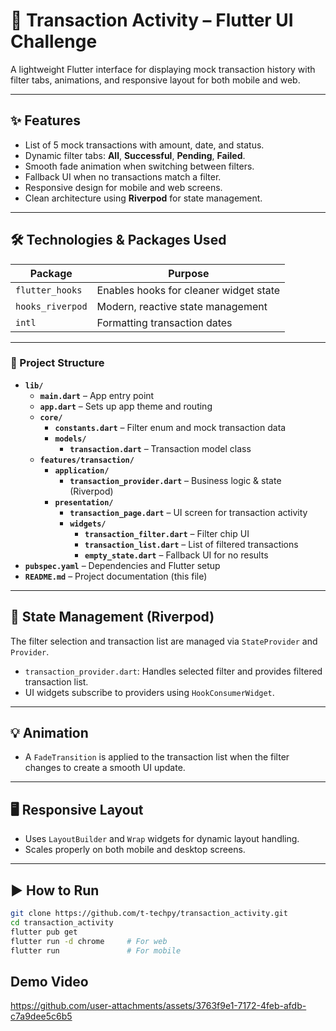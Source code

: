 # 📱 Transaction Activity – Flutter UI Challenge

A lightweight Flutter interface for displaying mock transaction history with filter tabs, animations, and responsive layout for both mobile and web.

---

## ✨ Features

- List of 5 mock transactions with amount, date, and status.
- Dynamic filter tabs: **All**, **Successful**, **Pending**, **Failed**.
- Smooth fade animation when switching between filters.
- Fallback UI when no transactions match a filter.
- Responsive design for mobile and web screens.
- Clean architecture using **Riverpod** for state management.

---

## 🛠️ Technologies & Packages Used

| Package             | Purpose                                |
|---------------------|----------------------------------------|
| `flutter_hooks`     | Enables hooks for cleaner widget state |
| `hooks_riverpod`    | Modern, reactive state management      |
| `intl`              | Formatting transaction dates           |

---


### 📁 Project Structure

- **`lib/`**
  - **`main.dart`** – App entry point
  - **`app.dart`** – Sets up app theme and routing
  - **`core/`**
    - **`constants.dart`** – Filter enum and mock transaction data
    - **`models/`**
      - **`transaction.dart`** – Transaction model class
  - **`features/transaction/`**
    - **`application/`**
      - **`transaction_provider.dart`** – Business logic & state (Riverpod)
    - **`presentation/`**
      - **`transaction_page.dart`** – UI screen for transaction activity
      - **`widgets/`**
        - **`transaction_filter.dart`** – Filter chip UI
        - **`transaction_list.dart`** – List of filtered transactions
        - **`empty_state.dart`** – Fallback UI for no results
- **`pubspec.yaml`** – Dependencies and Flutter setup
- **`README.md`** – Project documentation (this file)

---

## 🧠 State Management (Riverpod)

The filter selection and transaction list are managed via `StateProvider` and `Provider`.

- `transaction_provider.dart`: Handles selected filter and provides filtered transaction list.
- UI widgets subscribe to providers using `HookConsumerWidget`.

---

## 💡 Animation

- A `FadeTransition` is applied to the transaction list when the filter changes to create a smooth UI update.

---

## 🖥️ Responsive Layout

- Uses `LayoutBuilder` and `Wrap` widgets for dynamic layout handling.
- Scales properly on both mobile and desktop screens.

---

## ▶️ How to Run

```bash
git clone https://github.com/t-techpy/transaction_activity.git
cd transaction_activity
flutter pub get
flutter run -d chrome     # For web
flutter run               # For mobile
```

## Demo Video
https://github.com/user-attachments/assets/3763f9e1-7172-4feb-afdb-c7a9dee5c6b5
